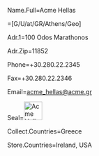 Name.Full=Acme Hellas

=[G/U/at/GR/Athens/Geo]

Adr.1=100 Odos Marathonos

Adr.Zip=11852

Phone=+30.280.22.2345

Fax=+30.280.22.2346

Email=acme_hellas@acme.gr

Seal=<img src="http://vignette1.wikia.nocookie.net/familyguy/images/7/7d/ACME.png/revision/latest?cb=20100821210849" alt="Acme Hellas" height="42" width="42">

Collect.Countries=Greece

Store.Countries=Ireland, USA
